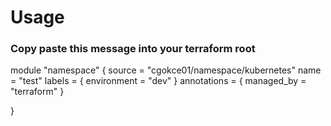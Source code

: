 # Usage

### Copy paste this message into your terraform root

module "namespace" {
  source = "cgokce01/namespace/kubernetes"
  name   = "test"
  labels = {
    environment = "dev"
  }
  annotations = {
    managed_by = "terraform"
  }

}

